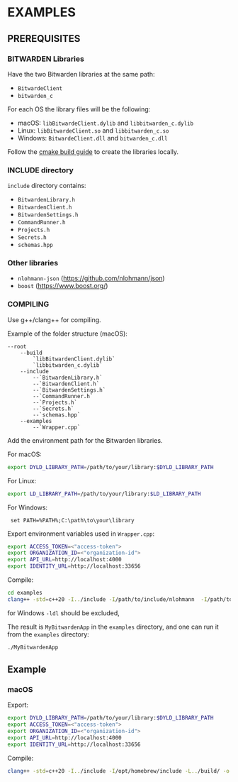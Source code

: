 # EXAMPLES

## PREREQUISITES

### BITWARDEN Libraries

Have the two Bitwarden libraries at the same path:

- `BitwardeClient`
- `bitwarden_c`

For each OS the library files will be the following:

- macOS: `libBitwardeClient.dylib` and `libbitwarden_c.dylib`
- Linux: `libBitwardeClient.so` and `libbitwarden_c.so`
- Windows:  `BitwardeClient.dll` and `bitwarden_c.dll`

Follow the [cmake build guide](CMakeBuild.md) to create the libraries locally.

### INCLUDE directory

`include` directory contains:

- `BitwardenLibrary.h`
- `BitwardenClient.h`
- `BitwardenSettings.h`
- `CommandRunner.h`
- `Projects.h`
- `Secrets.h`
- `schemas.hpp`

### Other libraries

- `nlohmann-json` (<https://github.com/nlohmann/json>)
- `boost` (<https://www.boost.org/>)

### COMPILING

Use g++/clang++ for compiling.

Example of the folder structure (macOS):

```text
--root
    --build
        `libBitwardenClient.dylib`
        `libbitwarden_c.dylib`
    --include
        --`BitwardenLibrary.h`
        --`BitwardenClient.h`
        --`BitwardenSettings.h`
        --`CommandRunner.h`
        --`Projects.h`
        --`Secrets.h`
        --`schemas.hpp`
    --examples
        --`Wrapper.cpp`
```

Add the environment path for the Bitwarden libraries.

For macOS:

```bash
export DYLD_LIBRARY_PATH=/path/to/your/library:$DYLD_LIBRARY_PATH
```

For Linux:

```bash
export LD_LIBRARY_PATH=/path/to/your/library:$LD_LIBRARY_PATH
```

For Windows:

```shell
 set PATH=%PATH%;C:\path\to\your\library
```

Export environment variables used in `Wrapper.cpp`:

```bash
export ACCESS_TOKEN=<"access-token">
export ORGANIZATION_ID=<"organization-id">
export API_URL=http://localhost:4000
export IDENTITY_URL=http://localhost:33656
```

Compile:

```bash
cd examples
clang++ -std=c++20 -I../include -I/path/to/include/nlohmann  -I/path/to/include/boost -L../build/ -o MyBitwardenApp Wrapper.cpp -lBitwardenClient -ldl
```

for Windows `-ldl` should be excluded,

The result is `MyBitwardenApp` in the `examples` directory, and one can run it from the `examples` directory:

```bash
./MyBitwardenApp
```

## Example

### macOS

Export:

```bash
export DYLD_LIBRARY_PATH=/path/to/your/library:$DYLD_LIBRARY_PATH
export ACCESS_TOKEN=<"access-token">
export ORGANIZATION_ID=<"organization-id">
export API_URL=http://localhost:4000
export IDENTITY_URL=http://localhost:33656
```

Compile:

```bash
clang++ -std=c++20 -I../include -I/opt/homebrew/include -L../build/ -o MyBitwardenApp Wrapper.cpp -lBitwardenClient -ldl
```
